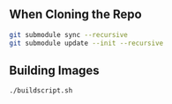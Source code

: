 ## When Cloning the Repo

```bash
git submodule sync --recursive
git submodule update --init --recursive
```

## Building Images

```bash
./buildscript.sh
```

